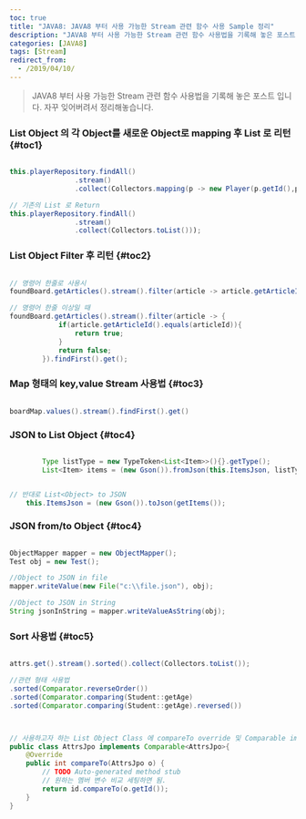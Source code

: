 ```yaml
---
toc: true
title: "JAVA8: JAVA8 부터 사용 가능한 Stream 관련 함수 사용 Sample 정리"
description: "JAVA8 부터 사용 가능한 Stream 관련 함수 사용법을 기록해 놓은 포스트 입니다."
categories: [JAVA8]
tags: [Stream]
redirect_from:
  - /2019/04/10/
---
```


> JAVA8 부터 사용 가능한 Stream 관련 함수 사용법을 기록해 놓은 포스트 입니다. 자꾸 잊어버려서 정리해놓습니다.

### List Object 의 각 Object를 새로운 Object로 mapping 후 List 로 리턴 {#toc1}

```java

this.playerRepository.findAll()
				.stream()
				.collect(Collectors.mapping(p -> new Player(p.getId(),p.getName(),p.getNum(),p.getPosition()), Collectors.toList()));

// 기존의 List 로 Return
this.playerRepository.findAll()
				.stream()
				.collect(Collectors.toList()));				

```

### List Object Filter 후 리턴 {#toc2}

```java

// 명령어 한줄로 사용시
foundBoard.getArticles().stream().filter(article -> article.getArticleId().equals(articleId)).findFirst().get();

// 명령어 한줄 이상일 때
foundBoard.getArticles().stream().filter(article -> {
			if(article.getArticleId().equals(articleId)){
				return true;
			}
			return false;
		}).findFirst().get();

```

### Map 형태의 key,value Stream 사용법 {#toc3}

```java

boardMap.values().stream().findFirst().get()

```

### JSON to List Object  {#toc4}

```java

		Type listType = new TypeToken<List<Item>>(){}.getType();
		List<Item> items = (new Gson()).fromJson(this.ItemsJson, listType);


// 반대로 List<Object> to JSON
    this.ItemsJson = (new Gson()).toJson(getItems());
```

### JSON from/to Object  {#toc4}

```java

ObjectMapper mapper = new ObjectMapper();
Test obj = new Test();

//Object to JSON in file
mapper.writeValue(new File("c:\\file.json"), obj);

//Object to JSON in String
String jsonInString = mapper.writeValueAsString(obj);

```

### Sort 사용법  {#toc5}

```java

attrs.get().stream().sorted().collect(Collectors.toList());

//관련 형태 사용법
.sorted(Comparator.reverseOrder())
.sorted(Comparator.comparing(Student::getAge)
.sorted(Comparator.comparing(Student::getAge).reversed())



// 사용하고자 하는 List Object Class 에 compareTo override 및 Comparable implements
public class AttrsJpo implements Comparable<AttrsJpo>{
	@Override
	public int compareTo(AttrsJpo o) {
		// TODO Auto-generated method stub
		// 원하는 멤버 변수 비교 세팅하면 됨.
		return id.compareTo(o.getId());
	}
}

```

[^1]: This is a footnote.

[kramdown]: https://kramdown.gettalong.org/
[My Blog]: https://marindie.github.io